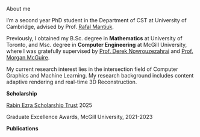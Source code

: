 <!-- ---
permalink: /cv/
title: "CV"
---

Tempor velit sint sunt ipsum tempor enim ad qui ullamco. Est dolore anim ad velit duis dolore minim sunt aliquip amet commodo labore. Ut eu pariatur aute ea aute excepteur laborum. Esse ea esse excepteur minim mollit qui cillum excepteur ex dolore magna. Labore deserunt fugiat incididunt incididunt sint ea. Consequat dolore aute laboris quis proident quis non et est consectetur ex eiusmod sit culpa.

Cupidatat ea do et in excepteur in. Ad nostrud ut est esse eu duis ea sunt eiusmod. Aliquip tempor veniam sint elit fugiat. Velit incididunt laboris amet incididunt labore dolore irure velit excepteur commodo deserunt laborum. Consectetur eu fugiat veniam veniam Lorem labore magna eiusmod. Ea occaecat reprehenderit pariatur consectetur minim labore ut aliquip.
 -->
<!-- "Aren't the pleasures of the affections greater than the pleasures of the senses? And aren't the pleasures of the intellect greater than the pleasures of the affections?" -->



<!-- Update:

I will probably join University of Cambridge for CS PhD this coming October! Shoot me a message if you want to chat about academics, startup, vc, fashion etc.  -->


About me

I’m a second year PhD student in the Department of CST at University of Cambridge, advised by Prof. [Rafal Mantiuk](https://www.cl.cam.ac.uk/~rkm38/).

Previously, I obtained my B.Sc. degree in **Mathematics** at University of Toronto, and Msc. degree in **Computer Engineering** at McGill University, where I was gratefully supervised by [Prof. Derek Nowrouzezahrai](https://www.cim.mcgill.ca/~derek/) and [Prof. Morgan McGuire](https://casual-effects.com/morgan/index.html).

My current research interest lies in the intersection field of Computer Graphics and Machine Learning. My research background includes content adaptive rendering and real-time 3D Reconstruction.

**Scholarship**

[Rabin Ezra Scholarship Trust](https://sites.google.com/view/rabin-ezra-scholarship-trust) 2025

Graduate Excellence Awards, McGill University, 2021-2023

**Publications**




<!-- studying Computer Engineering. In parallel, I’ve been working as a research assistant at the McGill Graphics Lab (MGL), advised by Prof. Derek Nowrouzezahrai.

I am currently working on the neural representations of 3D scenes and am grateful to be supervised by Prof. Derek Nowrouzezahrai and Prof. Morgan Mcguire. I’m also broadly interested in computer vision and machine learning, and other topics about computer graphics, e.g. rendering, virtual reality, and augmented reality 

Previously, I specialized in mathematics (75% theoretical math, 25% applied math), and minor in computer science at University of Toronto. Before returning to master, I spent some time in the industry, cofounding Willow, Canada's first real estate investing platform, and worked at HSBC Bank Canada.

Other than my research work, I love reading, fashion and arts. Psychoanalysis, eastern and western philosophy have been my favorite subjects; life philosphy greatly influenced by I Ching, Plato and Francis Bacon; chilhood's fav is L'Étoile by Edgar Degas but fascinated by Piet Mondrian and Barnett Newman's work these days.
However, research work is my passion, and rest of them are hobbies.
 -->
